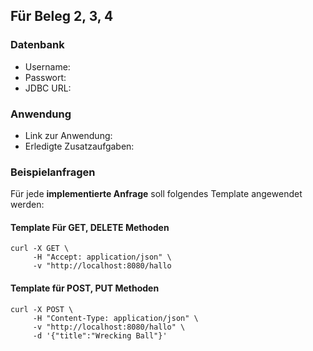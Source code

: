 ## Für Beleg 2, 3, 4

### Datenbank

- Username:
- Passwort:
- JDBC URL: 

### Anwendung

- Link zur Anwendung:
- Erledigte Zusatzaufgaben:

### Beispielanfragen

Für jede **implementierte Anfrage** soll folgendes Template angewendet werden:



#### Template Für GET, DELETE Methoden

```
curl -X GET \
     -H "Accept: application/json" \
     -v "http://localhost:8080/hallo
```



#### Template für POST, PUT Methoden

```
curl -X POST \
     -H "Content-Type: application/json" \
     -v "http://localhost:8080/hallo" \
     -d '{"title":"Wrecking Ball"}'
```

